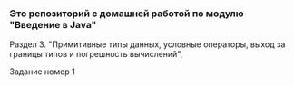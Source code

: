 ### Это репозиторий с домашней работой по модулю "Введение в Java"

Раздел 3. "Примитивные типы данных, условные операторы, выход за границы типов и погрешность вычислений",

Задание номер 1
